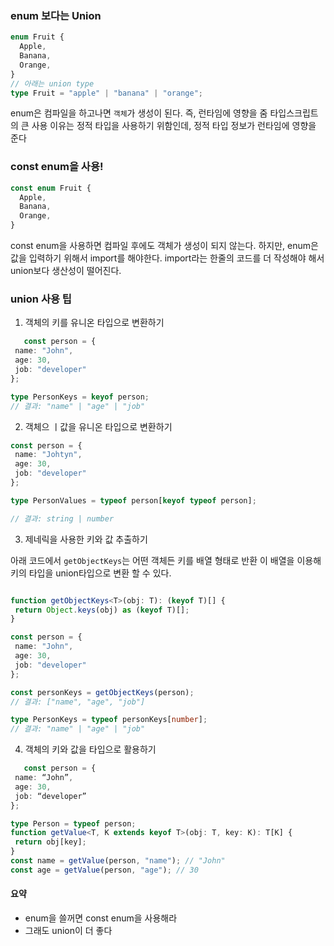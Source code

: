 ### enum 보다는 Union

```ts
enum Fruit {
  Apple,
  Banana,
  Orange,
}
// 아래는 union type
type Fruit = "apple" | "banana" | "orange";
```

enum은 컴파일을 하고나면 `객체`가 생성이 된다. 즉, 런타임에 영향을 줌
타입스크립트의 큰 사용 이유는 정적 타입을 사용하기 위함인데, 정적 타입 정보가 런타임에 영향을 준다

### const enum을 사용!
```ts
const enum Fruit {
  Apple,
  Banana,
  Orange,
}
```
const enum을 사용하면 컴파일 후에도 객체가 생성이 되지 않는다.
하지만, enum은 값을 입력하기 위해서 import를 해야한다.
import라는 한줄의 코드를 더 작성해야 해서 union보다 생산성이 떨어진다.

### union 사용 팁

1. 객체의 키를 유니온 타입으로 변환하기
```ts
   const person = {
 name: "John",
 age: 30,
 job: "developer"
};

type PersonKeys = keyof person;
// 결과: "name" | "age" | "job"
   ```

2. 객체으 ㅣ값을 유니온 타입으로 변환하기
```ts
const person = {
 name: "Johtyn",
 age: 30,
 job: "developer"
};

type PersonValues = typeof person[keyof typeof person];

// 결과: string | number
```

3. 제네릭을 사용한 키와 값 추출하기

아래 코드에서 `getObjectKeys`는 어떤 객체든 키를 배열 형태로 반환
이 배열을 이용해 키의 타입을 union타입으로 변환 할 수 있다.
```ts

function getObjectKeys<T>(obj: T): (keyof T)[] {
 return Object.keys(obj) as (keyof T)[];
}

const person = {
 name: "John",
 age: 30,
 job: "developer"
};

const personKeys = getObjectKeys(person);
// 결과: ["name", "age", "job"]

type PersonKeys = typeof personKeys[number];
// 결과: "name" | "age" | "job"
```

4. 객체의 키와 값을 타입으로 활용하기
```ts
   const person = {
 name: “John”,
 age: 30,
 job: “developer”
};

type Person = typeof person;
function getValue<T, K extends keyof T>(obj: T, key: K): T[K] {
 return obj[key];
}
const name = getValue(person, "name"); // "John"
const age = getValue(person, "age"); // 30

   ```

#### 요약
- enum을 쓸꺼면 const enum을 사용해라
- 그래도 union이 더 좋다
